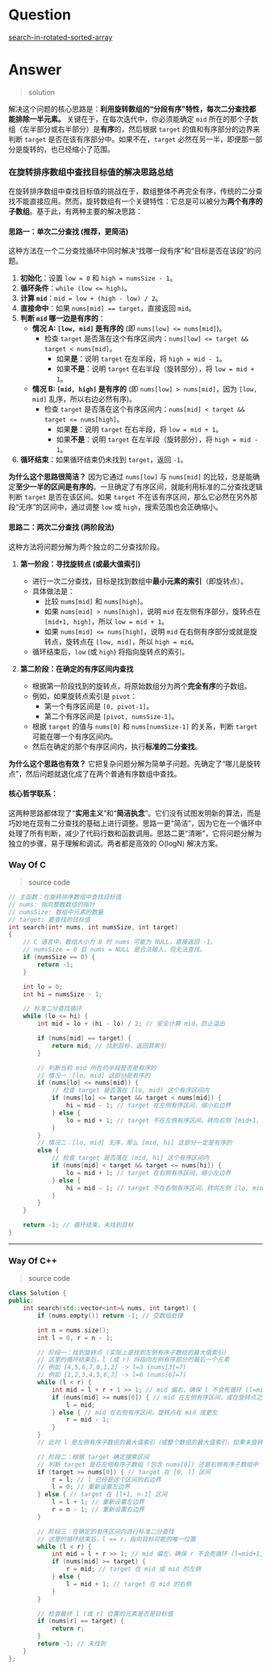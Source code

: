 # Question

[search-in-rotated-sorted-array](https://leetcode.cn/problems/search-in-rotated-sorted-array/)



# Answer

> solution

解决这个问题的核心思路是：**利用旋转数组的“分段有序”特性，每次二分查找都能排除一半元素。** 关键在于，在每次迭代中，你必须能确定 `mid` 所在的那个子数组（左半部分或右半部分）是**有序**的，然后根据 `target` 的值和有序部分的边界来判断 `target` 是否在该有序部分中。如果不在，`target` 必然在另一半，即便那一部分是旋转的，也已经缩小了范围。

### **在旋转排序数组中查找目标值的解决思路总结**

在旋转排序数组中查找目标值的挑战在于，数组整体不再完全有序，传统的二分查找不能直接应用。然而，旋转数组有一个关键特性：它总是可以被分为**两个有序的子数组**。基于此，有两种主要的解决思路：

#### **思路一：单次二分查找 (推荐，更简洁)**

这种方法在一个二分查找循环中同时解决“找哪一段有序”和“目标是否在该段”的问题。

1.  **初始化**：设置 `low = 0` 和 `high = numsSize - 1`。
2.  **循环条件**：`while (low <= high)`。
3.  **计算 `mid`**：`mid = low + (high - low) / 2`。
4.  **直接命中**：如果 `nums[mid] == target`，直接返回 `mid`。
5.  **判断 `mid` 哪一边是有序的**：
    *   **情况 A: `[low, mid]` 是有序的** (即 `nums[low] <= nums[mid]`)。
        *   检查 `target` 是否落在这个有序区间内：`nums[low] <= target && target < nums[mid]`。
            *   如果**是**：说明 `target` 在左半段，将 `high = mid - 1`。
            *   如果**不是**：说明 `target` 在右半段（旋转部分），将 `low = mid + 1`。
    *   **情况 B: `[mid, high]` 是有序的** (即 `nums[low] > nums[mid]`，因为 `[low, mid]` 乱序，所以右边必然有序)。
        *   检查 `target` 是否落在这个有序区间内：`nums[mid] < target && target <= nums[high]`。
            *   如果**是**：说明 `target` 在右半段，将 `low = mid + 1`。
            *   如果**不是**：说明 `target` 在左半段（旋转部分），将 `high = mid - 1`。
6.  **循环结束**：如果循环结束仍未找到 `target`，返回 `-1`。

**为什么这个思路很简洁？**
因为它通过 `nums[low]` 与 `nums[mid]` 的比较，总是能确定**至少一半的区间是有序的**。一旦确定了有序区间，就能利用标准的二分查找逻辑判断 `target` 是否在该区间。如果 `target` 不在该有序区间，那么它必然在另外那段“无序”的区间中，通过调整 `low` 或 `high`，搜索范围也会正确缩小。

#### **思路二：两次二分查找 (两阶段法)**

这种方法将问题分解为两个独立的二分查找阶段。

1.  **第一阶段：寻找旋转点 (或最大值索引)**
    *   进行一次二分查找，目标是找到数组中**最小元素的索引**（即旋转点）。
    *   具体做法是：
        *   比较 `nums[mid]` 和 `nums[high]`。
        *   如果 `nums[mid] > nums[high]`，说明 `mid` 在左侧有序部分，旋转点在 `[mid+1, high]`，所以 `low = mid + 1`。
        *   如果 `nums[mid] <= nums[high]`，说明 `mid` 在右侧有序部分或就是旋转点，旋转点在 `[low, mid]`，所以 `high = mid`。
    *   循环结束后，`low` (或 `high`) 将指向旋转点的索引。

2.  **第二阶段：在确定的有序区间内查找**
    *   根据第一阶段找到的旋转点，将原始数组分为两个**完全有序**的子数组。
    *   例如，如果旋转点索引是 `pivot`：
        *   第一个有序区间是 `[0, pivot-1]`。
        *   第二个有序区间是 `[pivot, numsSize-1]`。
    *   根据 `target` 的值与 `nums[0]` 和 `nums[numsSize-1]` 的关系，判断 `target` 可能在哪一个有序区间内。
    *   然后在确定的那个有序区间内，执行**标准的二分查找**。

**为什么这个思路也有效？**
它把复杂问题分解为简单子问题。先确定了“哪儿是旋转点”，然后问题就退化成了在两个普通有序数组中查找。

#### **核心哲学联系：**

这两种思路都体现了“**实用主义**”和“**简洁执念**”。它们没有试图发明新的算法，而是巧妙地在现有二分查找的基础上进行调整。思路一更“简洁”，因为它在一个循环中处理了所有判断，减少了代码行数和函数调用。思路二更“清晰”，它将问题分解为独立的步骤，易于理解和调试。两者都是高效的 O(logN) 解决方案。

### Way Of C

> source code

```c
// 主函数：在旋转排序数组中查找目标值
// nums: 指向整数数组的指针
// numsSize: 数组中元素的数量
// target: 要查找的目标值
int search(int* nums, int numsSize, int target)
{
    // C 语言中，数组大小为 0 时 nums 可能为 NULL，直接返回 -1。
    // numsSize = 0 且 nums = NULL 是合法输入，但无法查找。
    if (numsSize == 0) {
        return -1;
    }

    int lo = 0;
    int hi = numsSize - 1;

    // 标准二分查找循环
    while (lo <= hi) {
        int mid = lo + (hi - lo) / 2; // 安全计算 mid，防止溢出

        if (nums[mid] == target) {
            return mid; // 找到目标，返回其索引
        }

        // 判断当前 mid 所在的半段是否是有序的
        // 情况一：[lo, mid] 这部分是有序的
        if (nums[lo] <= nums[mid]) {
            // 检查 target 是否落在 [lo, mid) 这个有序区间内
            if (nums[lo] <= target && target < nums[mid]) {
                hi = mid - 1; // target 在左侧有序区间，缩小右边界
            } else {
                lo = mid + 1; // target 不在左侧有序区间，转向右侧 [mid+1, hi] 查找
            }
        } 
        // 情况二：[lo, mid] 无序，那么 [mid, hi] 这部分一定是有序的
        else { 
            // 检查 target 是否落在 (mid, hi] 这个有序区间内
            if (nums[mid] < target && target <= nums[hi]) {
                lo = mid + 1; // target 在右侧有序区间，缩小左边界
            } else {
                hi = mid - 1; // target 不在右侧有序区间，转向左侧 [lo, mid-1] 查找
            }
        }
    }

    return -1; // 循环结束，未找到目标
}
```

---

### Way Of C++

> source code

```c++
class Solution {
public:
    int search(std::vector<int>& nums, int target) {
        if (nums.empty()) return -1; // 空数组处理

        int n = nums.size();
        int l = 0, r = n - 1;

        // 阶段一：找到旋转点 (实际上是找到左侧有序子数组的最大值索引)
        // 这里的循环结束后，l (或 r) 将指向左侧有序部分的最后一个元素
        // 例如 [4,5,6,7,0,1,2] -> l=3 (nums[3]=7)
        // 例如 [1,2,3,4,5,6,7] -> l=6 (nums[6]=7)
        while (l < r) {
            int mid = l + r + 1 >> 1; // mid 偏右，确保 l 不会死循环 (l=mid, r=mid-1)
            if (nums[mid] >= nums[0]) { // mid 在左侧有序区间，或在旋转点之前
                l = mid;
            } else { // mid 在右侧有序区间，旋转点在 mid 或更左
                r = mid - 1;
            }
        }
        // 此时 l 是左侧有序子数组的最大值索引（或整个数组的最大值索引，如果未旋转）

        // 阶段二：根据 target 确定搜索区间
        // 判断 target 是在左侧有序子数组 (包含 nums[0]) 还是右侧有序子数组中
        if (target >= nums[0]) { // target 在 [0, l] 区间
            r = l; // l 已经是这个区间的右边界
            l = 0; // 重新设置左边界
        } else { // target 在 [l+1, n-1] 区间
            l = l + 1; // 重新设置左边界
            r = n - 1; // 重新设置右边界
        }

        // 阶段三：在确定的有序区间内进行标准二分查找
        // 这里的循环结束后，l == r，指向目标可能的唯一位置
        while (l < r) {
            int mid = l + r >> 1; // mid 偏左，确保 r 不会死循环 (l=mid+1, r=mid)
            if (nums[mid] >= target) {
                r = mid; // target 在 mid 或 mid 的左侧
            } else {
                l = mid + 1; // target 在 mid 的右侧
            }
        }

        // 检查最终 l (或 r) 位置的元素是否是目标值
        if (nums[r] == target) {
            return r;
        }
        return -1; // 未找到
    }
};
```
